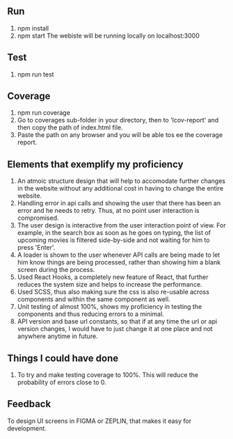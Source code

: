 ## Run

1) npm install
2) npm start
The webiste will be running locally on localhost:3000

## Test

1) npm run test

## Coverage

1) npm run coverage
2) Go to coverages sub-folder in your directory, then to 'lcov-report' and then copy the path of index.html file.
3) Paste the path on any browser and you will be able tos ee the coverage report.

## Elements that exemplify my proficiency

1) An atmoic structure design that will help to accomodate further changes in the website without any additional cost in having to change the entire website.
2) Handling error in api calls and showing the user that there has been an error and he needs to retry.
Thus, at no point user interaction is compromised.
3) The user design is interactive from the user interaction point of view. 
For example, in the search box as soon as he goes on typing, the list of upcoming movies is filtered side-by-side and not waiting for him to press 'Enter'.
4) A loader is shown to the user whenever API calls are being made to let him know things are being processed, rather than showing him a blank screen during the process. 
5) Used React Hooks, a completely new feature of React, that further reduces the system size and helps to increase the performance.
6) Used SCSS, thus also making sure the css is also re-usable across components and within the same component as well.
7) Unit testing of almost 100%, shows my proficiency in testing the components and thus reducing errors to a minimal.
8) API version and base url constants, so that if at any time the url or api version changes, I would have to just change it at one place and not anywhere anytime in future.

## Things I could have done

1) To try and make testing coverage to 100%. This will reduce the probability of errors close to 0.

## Feedback

To design UI screens in FIGMA or ZEPLIN, that makes it easy for development.